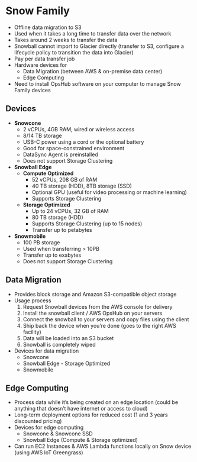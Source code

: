 # Snow Family
- Offline data migration to S3
- Used when it takes a long time to transfer data over the network
- Takes around 2 weeks to transfer the data
- Snowball cannot import to Glacier directly (transfer to S3, configure a lifecycle policy to transition the data into Glacier)
- Pay per data transfer job
- Hardware devices for
  - Data Migration (between AWS & on-premise data center)
  - Edge Computing
- Need to install OpsHub software on your computer to manage Snow Family devices

## Devices
- **Snowcone**
  - 2 vCPUs, 4GB RAM, wired or wireless access
  - 8/14 TB storage
  - USB-C power using a cord or the optional battery
  - Good for space-constrained environment
  - DataSync Agent is preinstalled
  - Does not support Storage Clustering
- **Snowball Edge**
  - **Compute Optimized**
    - 52 vCPUs, 208 GB of RAM
    - 40 TB storage (HDD), 8TB storage (SSD)
    - Optional GPU (useful for video processing or machine learning)
    - Supports Storage Clustering
  - **Storage Optimized**
    - Up to 24 vCPUs, 32 GB of RAM
    - 80 TB storage (HDD)
    - Supports Storage Clustering (up to 15 nodes)
    - Transfer up to petabytes
- **Snowmobile**
  - 100 PB storage
  - Used when transferring > 10PB
  - Transfer up to exabytes
  - Does not support Storage Clustering

## Data Migration
- Provides block storage and Amazon S3-compatible object storage
- Usage process
  1. Request Snowball devices from the AWS console for delivery
  2. Install the snowball client / AWS OpsHub on your servers
  3. Connect the snowball to your servers and copy files using the client
  4. Ship back the device when you’re done (goes to the right AWS facility)
  5. Data will be loaded into an S3 bucket
  6. Snowball is completely wiped
- Devices for data migration
  - Snowcone
  - Snowball Edge - Storage Optimized
  - Snowmobile

## Edge Computing
- Process data while it’s being created on an edge location (could be anything that doesn’t have internet or access to cloud)
- Long-term deployment options for reduced cost (1 and 3 years discounted pricing)
- Devices for edge computing
  - Snowcone & Snowcone SSD
  - Snowball Edge (Compute & Storage optimized)
- Can run EC2 Instances & AWS Lambda functions locally on Snow device (using AWS loT Greengrass)




